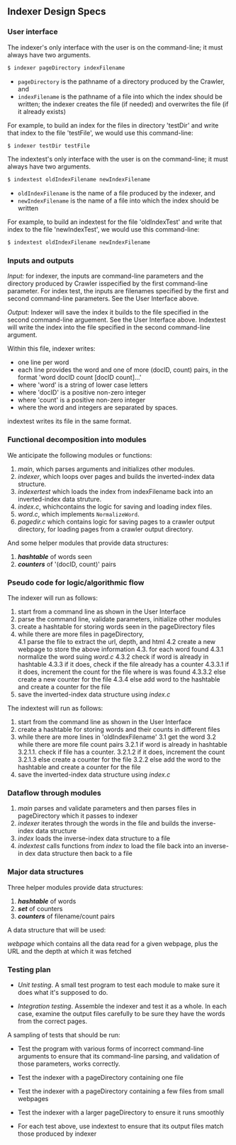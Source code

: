 ## Indexer Design Specs

### User interface

The indexer's only interface with the user is on the command-line; it must always
have two arguments.

```bash
$ indexer pageDirectory indexFilename
```

- `pageDirectory` is the pathname of a directory produced by the Crawler, and 
- `indexFilename` is the pathname of a file into which the index should be written;
 the indexer creates the file (if needed) and overwrites the file (if it already 
 exists)

For example, to build an index for the files in directory 'testDir' and write that 
index to the file 'testFile', we would use this command-line:

``` bash 
$ indexer testDir testFile
```
The indextest's only interface with the user is on the command-line; it must always
have two arguments.

```bash
$ indextest oldIndexFilename newIndexFilename
```

- `oldIndexFilename` is the name of a file produced by the indexer, and
- `newIndexFilename` is the name of a file into which the index should be written
 
For example, to build an indextest for the file 'oldIndexTest' and write that index
to the file 'newIndexTest', we would use this command-line:

``` bash
$ indextest oldIndexFilename newIndexFilename
```


### Inputs and outputs

*Input:* for indexer, the inputs are command-line parameters and the directory 
produced by Crawler isspecified by the first command-line parameter. For index test, the inputs are filenames specified by the first and second command-line parameters. 
See the User Interface above.

*Output:* Indexer will save the index it builds to the file specified in the second 
command-line arguement. See the User Interface above. Indextest will write the index into the file specified in the second command-line argument.

Within this file, indexer writes:

 * one line per word
 * each line provides the word and one of more (docID, count) pairs, in the format 
'word docID count [docID count]...'
 * where 'word' is a string of lower case letters
 * where 'docID' is a positive non-zero integer
 * where 'count' is a positive non-zero integer
 * where the word and integers are separated by spaces.

indextest writes its file in the same format.


### Functional decomposition into modules

We anticipate the following modules or functions:

 1. *main*, which parses arguments and initializes other modules.
 2. *indexer*, which loops over pages and builds the inverted-index data structure.
 3. *indexertest* which loads the index from indexFilename back into an 
    inverted-index data struture.
 4. *index.c*, whichcontains the logic for saving and loading index files.
 5. *word.c*, which implements `NormalizeWord`.
 6. *pagedir.c* which contains logic for saving pages to a crawler output directory, 
    for loading pages from a crawler output directory.

And some helper modules that provide data structures:

  1. ***hashtable*** of words seen
  2. ***counters*** of '(docID, count)' pairs

### Pseudo code for logic/algorithmic flow

The indexer will run as follows:

1. start from a command line as shown in the User Interface
2. parse the command line, validate parameters, initialize other modules
3. create a hashtable for storing words seen in the pageDirectory files
4. while there are more files in pageDirectory,  
	4.1 parse the file to extract the url, depth, and html
    4.2 create a new webpage to store the above information
    4.3. for each word found
         4.3.1 normalize the word suing *word.c*
         4.3.2 check if word is already in hashtable
         4.3.3 if it does, check if the file already has a counter
             4.3.3.1 if it does, increment the count for the file where is was
                     found
             4.3.3.2 else create a new counter for the file
         4.3.4 else add word to the hashtable and create a counter for the file
5. save the inverted-index data structure using *index.c*


The indextest will run as follows:

1. start from the command line as shown in the User Interface
2. create a hashtable for storing words and their counts in different files
3. while there are more lines in 'oldIndexFilename'
     3.1 get the word
     3.2 while there are more file count pairs
         3.2.1 if word is already in hashtable
             3.2.1.1. check if file has a counter.
             3.2.1.2 if it does, increment the count
             3.2.1.3 else create a counter for the file
         3.2.2 else add the word to the hashtable and create a counter for the 
               file
4. save the inverted-index data structure using *index.c*


### Dataflow through modules

 1. *main* parses and validate parameters and then parses files in pageDirectory 
    which it passes to indexer
 2. *indexer* iterates through the words in the file and builds the inverse-index 
    data structure
 3. *index* loads the inverse-index data structure to a file
 4. *indextest* calls functions from *index* to load the file back into an inverse-in    dex data structure then back to a file


### Major data structures

Three helper modules provide data structures:

 1. ***hashtable*** of words
 2. ***set*** of counters
 2. ***counters*** of filename/count pairs

A data structure that will be used:

*webpage* which contains all the data read for a given webpage, plus the URL
and the depth at which it was fetched

### Testing plan

- *Unit testing*.  A small test program to test each module to make sure it does
 what it's supposed to do. 

- *Integration testing*.  Assemble the indexer and test it as a whole. In each case,
 examine the output files carefully to be sure they have the words from the correct
 pages.

A sampling of tests that should be run:

-  Test the program with various forms of incorrect command-line arguments to ensure 
that its command-line parsing, and validation of those parameters, works correctly.

-  Test the indexer with a pageDirectory containing one file

-  Test the indexer with a pageDirectory containing a few files from small webpages

-  Test the indexer with a larger pageDirectory to ensure it runs smoothly

-  For each test above, use indextest to ensure that its output files match those 
produced by indexer
